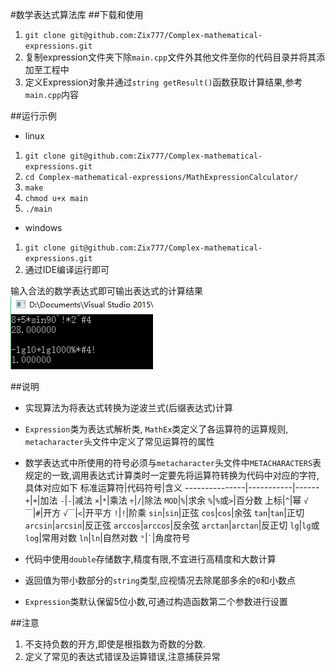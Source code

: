 #数学表达式算法库
##下载和使用
1. `git clone git@github.com:Zix777/Complex-mathematical-expressions.git`
2. 复制expression文件夹下除`main.cpp`文件外其他文件至你的代码目录并将其添加至工程中
3. 定义Expression对象并通过`string getResult()`函数获取计算结果,参考`main.cpp`内容

##运行示例
- linux
 1. `git clone git@github.com:Zix777/Complex-mathematical-expressions.git`
 2. `cd Complex-mathematical-expressions/MathExpressionCalculator/`
 3. `make`
 4. `chmod u+x main`
 5. `./main`

- windows
 1. `git clone git@github.com:Zix777/Complex-mathematical-expressions.git`
 2. 通过IDE编译运行即可

输入合法的数学表达式即可输出表达式的计算结果
![示例界面](https://github.com/Zix777/Complex-mathematical-expressions/blob/master/screenshot/sp20161010_214714.png)

##说明
- 实现算法为将表达式转换为逆波兰式(后缀表达式)计算

- `Expression`类为表达式解析类, `MathEx`类定义了各运算符的运算规则, `metacharacter`头文件中定义了常见运算符的属性

- 数学表达式中所使用的符号必须与`metacharacter`头文件中`METACHARACTERS`表规定的一致,调用表达式计算类时一定要先将运算符转换为代码中对应的字符,具体对应如下
标准运算符|代码符号|含义
---------------|-----------|------
`+`|`+`|加法
`-`|`-`|减法
`×`|`*`|乘法
`÷`|`/`|除法
`MOD`|`%`|求余
`%`|`%`或`>`|百分数
上标|`^`|幂
`√￣`|`#`|开方
`√￣`|`<`|开平方
`!`|`!`|阶乘
`sin`|`sin`|正弦
`cos`|`cos`|余弦
`tan`|`tan`|正切
`arcsin`|`arcsin`|反正弦
`arccos`|`arccos`|反余弦
`arctan`|`arctan`|反正切
`lg`|`lg`或`log`|常用对数
`ln`|`ln`|自然对数
`°`|`` ` ``|角度符号

- 代码中使用`double`存储数字,精度有限,不宜进行高精度和大数计算

- 返回值为带小数部分的`string`类型,应视情况去除尾部多余的`0`和小数点

- `Expression`类默认保留5位小数,可通过构造函数第二个参数进行设置

##注意
1. 不支持负数的开方,即使是根指数为奇数的分数.
2. 定义了常见的表达式错误及运算错误,注意捕获异常
